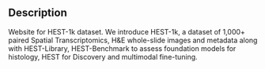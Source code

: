 ## Description

Website for HEST-1k dataset. We introduce HEST-1k, a dataset of 1,000+ paired Spatial Transcriptomics, H&E whole-slide images and metadata along with HEST-Library, HEST-Benchmark to assess foundation models for histology, HEST for Discovery and multimodal fine-tuning.
